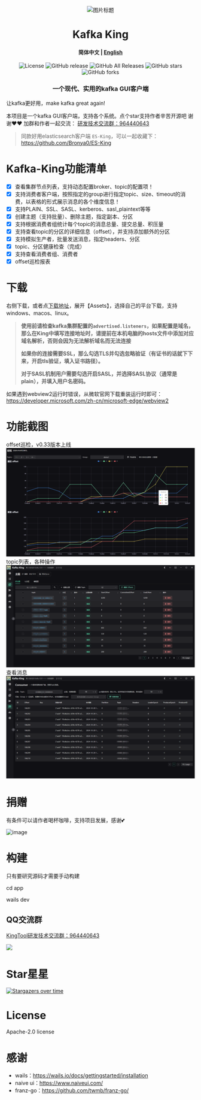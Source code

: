 <p align="center">
  <img src="docs/snap/icon.ico" alt="图片标题">
</p>
<h1 align="center">Kafka King </h1>

<h4 align="center"><strong>简体中文</strong> | <a href="https://github.com/Bronya0/Kafka-King/blob/wails/readme-en.md">English</a></h4>

<div align="center">

![License](https://img.shields.io/github/license/Bronya0/Kafka-King)
![GitHub release](https://img.shields.io/github/release/Bronya0/Kafka-King)
![GitHub All Releases](https://img.shields.io/github/downloads/Bronya0/Kafka-King/total)
![GitHub stars](https://img.shields.io/github/stars/Bronya0/Kafka-King)
![GitHub forks](https://img.shields.io/github/forks/Bronya0/Kafka-King)

<h3 align="center">一个现代、实用的kafka GUI客户端 </h3>

<strong></strong>
</div>

让kafka更好用，make kafka great again!

本项目是一个kafka GUI客户端，支持各个系统。点个star支持作者辛苦开源吧 谢谢❤❤
加群和作者一起交流： <a target="_blank" href="https://qm.qq.com/cgi-bin/qm/qr?k=pDqlVFyLMYEEw8DPJlRSBN27lF8qHV2v&jump_from=webapi&authKey=Wle/K0ARM1YQWlpn6vvfiZuMedy2tT9BI73mUvXVvCuktvi0fNfmNR19Jhyrf2Nz">研发技术交流群：964440643</a>

> 同款好用elasticsearch客户端 `ES-King`，可以一起收藏下：https://github.com/Bronya0/ES-King





# Kafka-King功能清单
- [x] 查看集群节点列表，支持动态配置broker、topic的配置项！
- [x] 支持消费者客户端，按照指定的group进行指定topic、size、timeout的消费，以表格的形式展示消息的各个维度信息！
- [x] 支持PLAIN、SSL、SASL、kerberos、sasl_plaintext等等
- [x] 创建主题（支持批量）、删除主题，指定副本、分区
- [x] 支持根据消费者组统计每个topic的消息总量、提交总量、积压量
- [x] 支持查看topic的分区的详细信息（offset），并支持添加额外的分区
- [x] 支持模拟生产者，批量发送消息，指定headers、分区
- [x] topic、分区健康检查（完成）
- [x] 支持查看消费者组、消费者
- [x] offset巡检报表

# 下载
右侧下载，或者点[下载地址](https://github.com/Bronya0/Kafka-King/releases)，展开【Assets】，选择自己的平台下载，支持windows、macos、linux。

> **使用前请检查kafka集群配置的`advertised.listeners`，如果配置是域名，那么在King中填写连接地址时，请提前在本机电脑的hosts文件中添加对应域名解析，否则会因为无法解析域名而无法连接**
> 
> **如果你的连接需要SSL，那么勾选TLS并勾选忽略验证（有证书的话就下下来，开启tls验证，填入证书路径）。**
> 
> **对于SASL机制用户需要勾选开启SASL，并选择SASL协议（通常是plain），并填入用户名密码。**

如果遇到webview2运行时错误，从微软官网下载重装运行时即可：https://developer.microsoft.com/zh-cn/microsoft-edge/webview2

# 功能截图
offset巡检，v0.33版本上线
![](docs/snap/img_5.png)
topic列表，各种操作
![](docs/snap/img.png)
查看消息
![](docs/snap/img_3.png)


# 捐赠
有条件可以请作者喝杯咖啡，支持项目发展，感谢💕

![image](https://github.com/user-attachments/assets/da6d46da-4e24-41e3-843d-495c6cd32065)

# 构建
只有要研究源码才需要手动构建

cd app

wails dev

## QQ交流群
<a target="_blank" href="https://qm.qq.com/cgi-bin/qm/qr?k=pDqlVFyLMYEEw8DPJlRSBN27lF8qHV2v&jump_from=webapi&authKey=Wle/K0ARM1YQWlpn6vvfiZuMedy2tT9BI73mUvXVvCuktvi0fNfmNR19Jhyrf2Nz">KingTool研发技术交流群：964440643</a>

![](assets/qq.jpg)


# Star星星
[![Stargazers over time](https://starchart.cc/Bronya0/Kafka-King.svg)](https://starchart.cc/Bronya0/Kafka-King)


# License
Apache-2.0 license

# 感谢
- wails：https://wails.io/docs/gettingstarted/installation
- naive ui：https://www.naiveui.com/
- franz-go：https://github.com/twmb/franz-go/
